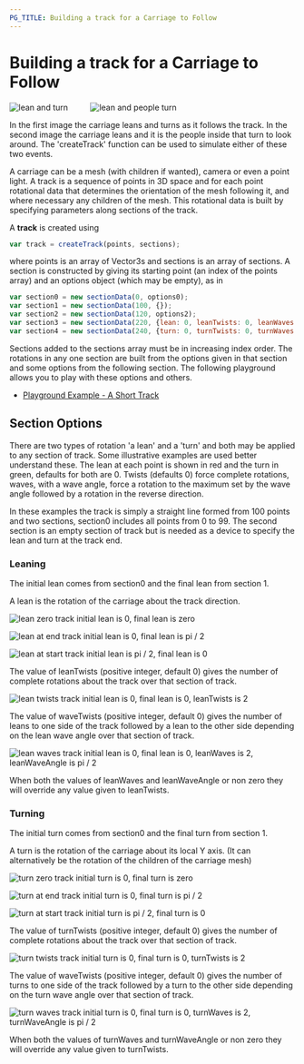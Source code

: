 ```yaml
---
PG_TITLE: Building a track for a Carriage to Follow
---
```


# Building a track for a Carriage to Follow

![lean and turn](/snippets/rcphoto.jpg)&nbsp;&nbsp;&nbsp;&nbsp;&nbsp;&nbsp;&nbsp;&nbsp;&nbsp;&nbsp;![lean and people turn](/snippets/rcphoto2.jpg)

In the first image the carriage leans and turns as it follows the track. In the second image the carriage leans and it is the people inside that turn to look around. The 'createTrack' function can be used to simulate either of these two events.

A carriage can be a mesh (with children if wanted), camera or even a point light. A track is a sequence of points in 3D space and for each point rotational data that determines the orientation of the mesh following it, and where necessary any children of the mesh. This rotational data is built by specifying parameters along sections of the track.

A **track** is created using

```javascript
var track = createTrack(points, sections);
```

where points is an array of Vector3s and sections is an array of sections. A section is constructed by giving its starting point (an index of the points array) and an options object (which may be empty), as in

```javascript
var section0 = new sectionData(0, options0);
var section1 = new sectionData(100, {});
var section2 = new sectionData(120, options2);
var section3 = new sectionData(220, {lean: 0, leanTwists: 0, leanWaves: 0, leanWaveAngle: 0});
var section4 = new sectionData(240, {turn: 0, turnTwists: 0, turnWaves: 0, turnWaveAngle: 0});
```

Sections added to the sections array must be in increasing index order. The rotations in any one section are built from the options given in that section and some options from the following section. The following playground allows you to play with these options and others.

* [Playground Example - A Short Track](https://www.babylonjs-playground.com/#HSMDF2)

## Section Options

There are two types of rotation 'a lean' and a 'turn' and both may be applied to any section of track. Some illustrative examples are used better understand these. The lean at each point is shown in red and the turn in green, defaults for both are 0. Twists (defaults 0) force complete rotations, waves, with a wave angle, force a rotation to the maximum set by the wave angle followed by a rotation in the reverse direction.

In these examples the track is simply a straight line formed from 100 points and two sections, section0 includes all points from 0 to 99. The second section is an empty section of track but is needed as a device to specify the lean and turn at the track end. 

### Leaning

The initial lean comes from section0 and the final lean from section 1.

A lean is the rotation of the carriage about the track direction.

![lean zero track](/snippets/track1.jpg)
initial lean is 0, final lean is zero

![lean at end track](/snippets/track2.jpg)
initial lean is 0, final lean is pi / 2

![lean at start track](/snippets/track3.jpg)
initial lean is pi / 2, final lean is 0

The value of leanTwists (positive integer, default 0) gives the number of complete rotations about the track over that section of track.

![lean twists track](/snippets/track4.jpg)
initial lean is 0, final lean is 0, leanTwists is 2

The value of waveTwists (positive integer, default 0) gives the number of leans to one side of the track followed by a lean to the other side depending on the lean wave angle over that section of track.

![lean waves track](/snippets/track5.jpg)
initial lean is 0, final lean is 0, leanWaves is 2, leanWaveAngle is pi / 2

When both the values of leanWaves and leanWaveAngle or non zero they will override any value given to leanTwists.

### Turning

The initial turn comes from section0 and the final turn from section 1.

A turn is the rotation of the carriage about its local Y axis. (It can alternatively be the rotation of the children of the carriage mesh)

![turn zero track](/snippets/track6.jpg)
initial turn is 0, final turn is zero

![turn at end track](/snippets/track7.jpg)
initial turn is 0, final turn is pi / 2

![turn at start track](/snippets/track8.jpg)
initial turn is pi / 2, final turn is 0

The value of turnTwists (positive integer, default 0) gives the number of complete rotations about the track over that section of track.

![turn twists track](/snippets/track9.jpg)
initial turn is 0, final turn is 0, turnTwists is 2

The value of waveTwists (positive integer, default 0) gives the number of turns to one side of the track followed by a turn to the other side depending on the turn wave angle over that section of track.

![turn waves track](/snippets/track10.jpg)
initial turn is 0, final turn is 0, turnWaves is 2, turnWaveAngle is pi / 2

When both the values of turnWaves and turnWaveAngle or non zero they will override any value given to turnTwists.


